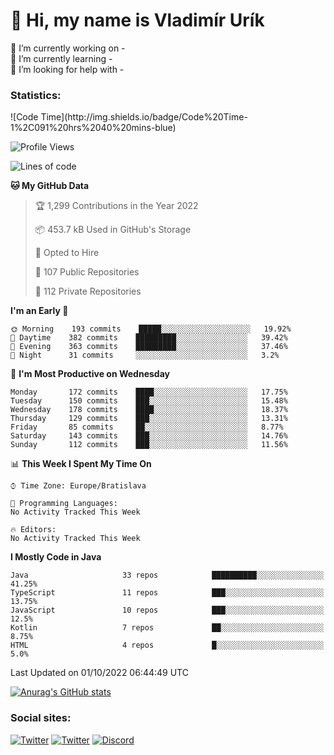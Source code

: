 <h1> 👋 Hi, my name is Vladimír Urík</h1>
<p>
 🔭 I’m currently working on -<br>
 🌱 I’m currently learning -<br>
 🤔 I’m looking for help with -<br>
</p>
<h3>Statistics:</h3>
<!--START_SECTION:waka-->
![Code Time](http://img.shields.io/badge/Code%20Time-1%2C091%20hrs%2040%20mins-blue)

![Profile Views](http://img.shields.io/badge/Profile%20Views-4-blue)

![Lines of code](https://img.shields.io/badge/From%20Hello%20World%20I%27ve%20Written-4%20Million%20lines%20of%20code-blue)

**🐱 My GitHub Data** 

> 🏆 1,299 Contributions in the Year 2022
 > 
> 📦 453.7 kB Used in GitHub's Storage 
 > 
> 💼 Opted to Hire
 > 
> 📜 107 Public Repositories 
 > 
> 🔑 112 Private Repositories  
 > 
**I'm an Early 🐤** 

```text
🌞 Morning    193 commits    █████░░░░░░░░░░░░░░░░░░░░   19.92% 
🌆 Daytime    382 commits    █████████░░░░░░░░░░░░░░░░   39.42% 
🌃 Evening    363 commits    █████████░░░░░░░░░░░░░░░░   37.46% 
🌙 Night      31 commits     ░░░░░░░░░░░░░░░░░░░░░░░░░   3.2%

```
📅 **I'm Most Productive on Wednesday** 

```text
Monday       172 commits    ████░░░░░░░░░░░░░░░░░░░░░   17.75% 
Tuesday      150 commits    ███░░░░░░░░░░░░░░░░░░░░░░   15.48% 
Wednesday    178 commits    ████░░░░░░░░░░░░░░░░░░░░░   18.37% 
Thursday     129 commits    ███░░░░░░░░░░░░░░░░░░░░░░   13.31% 
Friday       85 commits     ██░░░░░░░░░░░░░░░░░░░░░░░   8.77% 
Saturday     143 commits    ███░░░░░░░░░░░░░░░░░░░░░░   14.76% 
Sunday       112 commits    ███░░░░░░░░░░░░░░░░░░░░░░   11.56%

```


📊 **This Week I Spent My Time On** 

```text
⌚︎ Time Zone: Europe/Bratislava

💬 Programming Languages: 
No Activity Tracked This Week

🔥 Editors: 
No Activity Tracked This Week

```

**I Mostly Code in Java** 

```text
Java                     33 repos            ██████████░░░░░░░░░░░░░░░   41.25% 
TypeScript               11 repos            ███░░░░░░░░░░░░░░░░░░░░░░   13.75% 
JavaScript               10 repos            ███░░░░░░░░░░░░░░░░░░░░░░   12.5% 
Kotlin                   7 repos             ██░░░░░░░░░░░░░░░░░░░░░░░   8.75% 
HTML                     4 repos             █░░░░░░░░░░░░░░░░░░░░░░░░   5.0%

```



 Last Updated on 01/10/2022 06:44:49 UTC
<!--END_SECTION:waka-->

[![Anurag's GitHub stats](https://github-readme-stats.vercel.app/api?username=vladimir-urik)](https://github.com/anuraghazra/github-readme-stats)

<h3>Social sites:</h3>
<p><a href="https://twitter.com/GGGEDR" target="_blank"><img alt="Twitter" src="https://img.shields.io/badge/twitter-%231DA1F2.svg?&style=for-the-badge&logo=twitter&logoColor=white" /></a> <a href="https://www.reddit.com/user/GGGEDR" target="_blank"><img alt="Twitter" src="https://img.shields.io/badge/reddit-%23FE6262.svg?&style=for-the-badge&logo=reddit&logoColor=white" /></a> <a href="https://discord.com/users/535708984959827978" target="_blank"><img alt="Discord" src="https://img.shields.io/badge/discord-%235865f2.svg?&style=for-the-badge&logo=discord&logoColor=white" />
</p>
